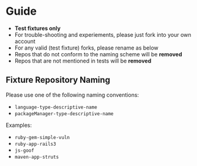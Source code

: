 # Guide

- **Test fixtures only**
- For trouble-shooting and experiements, please just fork into your own account
- For any valid (test fixture) forks, please rename as below
- Repos that do not conform to the naming scheme will be **removed**
- Repos that are not mentioned in tests will be **removed**

## Fixture Repository Naming

Please use one of the following naming conventions:

* `language-type-descriptive-name`
* `packageManager-type-descriptive-name`

Examples:

* `ruby-gem-simple-vuln`
* `ruby-app-rails3`
* `js-goof`
* `maven-app-struts`
